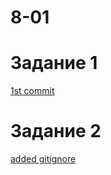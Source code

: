 # 8-01

# Задание 1
[1st commit](https://github.com/hokum83/8-01/commit/6d6a8fe2610a696774222a0089b2d04228f5aa3f)

# Задание 2

[added gitignore](https://github.com/hokum83/8-01/commit/ffd8f5d4fefecbffb37627eac80bd375f1b38e46)
